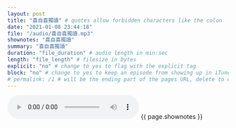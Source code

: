 ```yaml
---
layout: post
title: "喜自喜獨讀" # quotes allow forbidden characters like the colon
date: "2021-01-08 23:44:18"
file: "/audio/喜自喜獨讀.mp3"
shownotes: "喜自喜獨讀"
summary: "喜自喜獨讀"
duration: "file_duration" # audio length in min:sec
length: "file_length" # filesize in bytes
explicit: "no" # change to yes to flag with the explicit tag
block: "no" # change to yes to keep an episode from showing up in iTunes
# permalink: /1 # will be the ending part of the pages URL, delete to default to the title
---
```


<audio controls>
<source src="{{site.url}}{{site.baseurl}}{{ page.file }}" type="audio/x-mp3">
Your browser does not support the audio element.
</audio>
{{ page.shownotes }}
